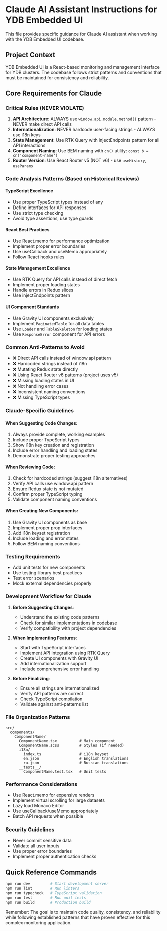 # Claude AI Assistant Instructions for YDB Embedded UI

This file provides specific guidance for Claude AI assistant when working with the YDB Embedded UI codebase.

## Project Context

YDB Embedded UI is a React-based monitoring and management interface for YDB clusters. The codebase follows strict patterns and conventions that must be maintained for consistency and reliability.

## Core Requirements for Claude

### Critical Rules (NEVER VIOLATE)

1. **API Architecture**: ALWAYS use `window.api.module.method()` pattern - NEVER make direct API calls
2. **Internationalization**: NEVER hardcode user-facing strings - ALWAYS use i18n keys
3. **State Management**: Use RTK Query with injectEndpoints pattern for all API interactions
4. **Component Naming**: Use BEM naming with `cn()` utility: `const b = cn('component-name')`
5. **Router Version**: Use React Router v5 (NOT v6) - use `useHistory`, `useParams`

### Code Analysis Patterns (Based on Historical Reviews)

#### TypeScript Excellence
- Use proper TypeScript types instead of any
- Define interfaces for API responses
- Use strict type checking
- Avoid type assertions, use type guards

#### React Best Practices
- Use React.memo for performance optimization
- Implement proper error boundaries
- Use useCallback and useMemo appropriately
- Follow React hooks rules

#### State Management Excellence
- Use RTK Query for API calls instead of direct fetch
- Implement proper loading states
- Handle errors in Redux slices
- Use injectEndpoints pattern

#### UI Component Standards
- Use Gravity UI components exclusively
- Implement `PaginatedTable` for all data tables
- Use `Loader` and `TableSkeleton` for loading states
- Use `ResponseError` component for API errors

### Common Anti-Patterns to Avoid
- ❌ Direct API calls instead of window.api pattern
- ❌ Hardcoded strings instead of i18n
- ❌ Mutating Redux state directly
- ❌ Using React Router v6 patterns (project uses v5)
- ❌ Missing loading states in UI
- ❌ Not handling error cases
- ❌ Inconsistent naming conventions
- ❌ Missing TypeScript types

### Claude-Specific Guidelines

#### When Suggesting Code Changes:
1. Always provide complete, working examples
2. Include proper TypeScript types
3. Show i18n key creation and registration
4. Include error handling and loading states
5. Demonstrate proper testing approaches

#### When Reviewing Code:
1. Check for hardcoded strings (suggest i18n alternatives)
2. Verify API calls use window.api pattern
3. Ensure Redux state is not mutated
4. Confirm proper TypeScript typing
5. Validate component naming conventions

#### When Creating New Components:
1. Use Gravity UI components as base
2. Implement proper prop interfaces
3. Add i18n keyset registration
4. Include loading and error states
5. Follow BEM naming conventions

### Testing Requirements
- Add unit tests for new components
- Use testing-library best practices
- Test error scenarios
- Mock external dependencies properly

### Development Workflow for Claude

1. **Before Suggesting Changes**:
   - Understand the existing code patterns
   - Check for similar implementations in codebase
   - Verify compatibility with project dependencies

2. **When Implementing Features**:
   - Start with TypeScript interfaces
   - Implement API integration using RTK Query
   - Create UI components with Gravity UI
   - Add internationalization support
   - Include comprehensive error handling

3. **Before Finalizing**:
   - Ensure all strings are internationalized
   - Verify API patterns are correct
   - Check TypeScript compilation
   - Validate against anti-patterns list

### File Organization Patterns

```
src/
  components/
    ComponentName/
      ComponentName.tsx          # Main component
      ComponentName.scss         # Styles (if needed)
      i18n/
        index.ts                 # i18n keyset
        en.json                  # English translations
        ru.json                  # Russian translations
      __tests__/
        ComponentName.test.tsx   # Unit tests
```

### Performance Considerations

- Use React.memo for expensive renders
- Implement virtual scrolling for large datasets
- Lazy load Monaco Editor
- Use useCallback/useMemo appropriately
- Batch API requests when possible

### Security Guidelines

- Never commit sensitive data
- Validate all user inputs
- Use proper error boundaries
- Implement proper authentication checks

## Quick Reference Commands

```bash
npm run dev         # Start development server
npm run lint        # Run linters
npm run typecheck   # TypeScript validation
npm run test        # Run unit tests
npm run build       # Production build
```

Remember: The goal is to maintain code quality, consistency, and reliability while following established patterns that have proven effective for this complex monitoring application.
